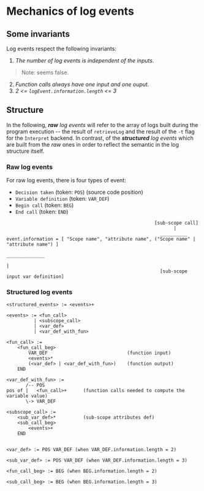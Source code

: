 # Mechanics of log events

## Some invariants

Log events respect the following invariants:

1. _The number of log events is independent of the inputs._
> Note: seems false.
2. _Function calls always have one input and one ouput._
2. _2 <= `logEvent.information.length` <= 3_

## Structure

In the following, _**raw** log events_ will refer to the array of logs built
during the program execution -- the result of `retrieveLog` and the result of
the `-t` flag for the `Interpret` backend. In contrast, of the _**structured**
log events_ which are built from the _raw_ ones in order to reflect the
semantic in the log structure itself.

### Raw log events

For raw log events, there is four types of event:

* `Decision taken` (token: `POS`) (source code position)
* `Variable definition` (token: `VAR_DEF`)
* `Begin call` (token: `BEG`)
* `End call` (token: `END`)

```
                                                      [sub-scope call]
                                                             |
                                                        __________
event.information = [ "Scope name", "attribute name", ("Scope name" | "attribute name") ]
                                                                       ______________
                                                                              |
                                                        [sub-scope input var definition]
```

### Structured log events

```
<structured_events> := <events>+

<events> := <fun_call>
          | <subscope_call>
          | <var_def>
          | <var_def_with_fun>

<fun_call> :=
    <fun_call_beg>
        VAR_DEF                             (function input)
        <events>*
        (<var_def> | <var_def_with_fun>)    (function output)
    END

<var_def_with_fun> :=
       /-- POS
pos of |   <fun_call>+      (function calls needed to compute the variable value)
       \-> VAR_DEF

<subscope_call> :=
    <sub_var_def>*          (sub-scope attributes def)
    <sub_call_beg>
        <events>+
    END


<var_def> := POS VAR_DEF (when VAR_DEF.information.length = 2)

<sub_var_def> := POS VAR_DEF (when VAR_DEF.information.length = 3)

<fun_call_beg> := BEG (when BEG.information.length = 2)

<sub_call_beg> := BEG (when BEG.information.length = 3)
```
